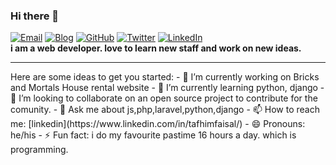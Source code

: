 ### Hi there 👋
[![Email](https://img.shields.io/badge/-Email-E8453C?style=flat-square&logo=Gmail&logoColor=white)](mailto:chowdhury.tafhimfaisal@gmail.com)
[![Blog](https://img.shields.io/badge/Blog-F0773A?style=flat-square&logo=firefox-browser&logoColor=white)](https://www.blogger.com/profile/16407504762327231924)
[![GitHub](https://img.shields.io/badge/GitHub-333?style=flat-square&logo=Github)](https://github.com/TafhimFaisal)
[![Twitter](https://img.shields.io/badge/Twitter-333?style=flat-square&logo=Twitter)](https://twitter.com/TafhimFaisal)
[![LinkedIn](https://img.shields.io/badge/LinkedIn-333?style=flat-square&logo=LinkedIn)](https://www.linkedin.com/in/tafhimfaisal/)<br/>
**i am a web developer. love to learn new staff and work on new ideas.**
<hr/>
Here are some ideas to get you started:
- 🔭 I’m currently working on Bricks and Mortals House rental website
- 🌱 I’m currently learning python, django
- 👯 I’m looking to collaborate on an open source project to contribute for the comunity.
- 💬 Ask me about js,php,laravel,python,django
- 📫 How to reach me: [linkedin](https://www.linkedin.com/in/tafhimfaisal/)
- 😄 Pronouns: he/his
- ⚡ Fun fact: i do my favourite pastime 16 hours a day. which is programming.
<!-- - 🤔 I’m looking for help with ... -->

